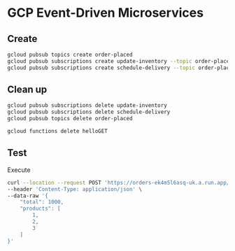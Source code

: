 # GCP Event-Driven Microservices

## Create
```bash
gcloud pubsub topics create order-placed
gcloud pubsub subscriptions create update-inventory --topic order-placed
gcloud pubsub subscriptions create schedule-delivery --topic order-placed


```

## Clean up
```bash
gcloud pubsub subscriptions delete update-inventory
gcloud pubsub subscriptions delete schedule-delivery
gcloud pubsub topics delete order-placed

gcloud functions delete helloGET
```


## Test
Execute
```bash
curl --location --request POST 'https://orders-ek4m5l6asq-uk.a.run.app/orders' \
--header 'Content-Type: application/json' \
--data-raw '{
    "total": 1000,
    "products": [
        1,
        2,
        3
    ]
}'
```
